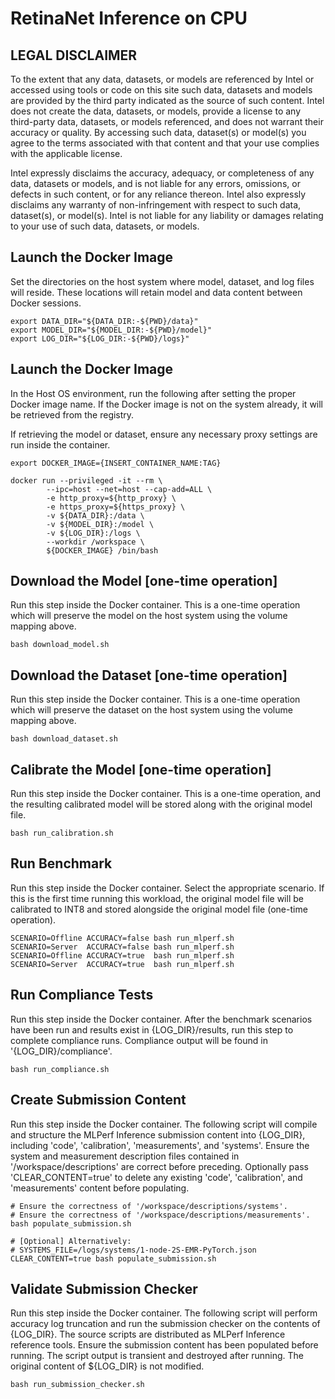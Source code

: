 # RetinaNet Inference on CPU

## LEGAL DISCLAIMER
To the extent that any data, datasets, or models are referenced by Intel or accessed using tools or code on this site such data, datasets and models are provided by the third party indicated as the source of such content. Intel does not create the data, datasets, or models, provide a license to any third-party data, datasets, or models referenced, and does not warrant their accuracy or quality. By accessing such data, dataset(s) or model(s) you agree to the terms associated with that content and that your use complies with the applicable license. 

Intel expressly disclaims the accuracy, adequacy, or completeness of any data, datasets or models, and is not liable for any errors, omissions, or defects in such content, or for any reliance thereon. Intel also expressly disclaims any warranty of non-infringement with respect to such data, dataset(s), or model(s). Intel is not liable for any liability or damages relating to your use of such data, datasets, or models. 

## Launch the Docker Image
Set the directories on the host system where model, dataset, and log files will reside. These locations will retain model and data content between Docker sessions.
```
export DATA_DIR="${DATA_DIR:-${PWD}/data}"
export MODEL_DIR="${MODEL_DIR:-${PWD}/model}"
export LOG_DIR="${LOG_DIR:-${PWD}/logs}"
```

## Launch the Docker Image
In the Host OS environment, run the following after setting the proper Docker image name. If the Docker image is not on the system already, it will be retrieved from the registry.

If retrieving the model or dataset, ensure any necessary proxy settings are run inside the container.
```
export DOCKER_IMAGE={INSERT_CONTAINER_NAME:TAG}

docker run --privileged -it --rm \
        --ipc=host --net=host --cap-add=ALL \
        -e http_proxy=${http_proxy} \
        -e https_proxy=${https_proxy} \
        -v ${DATA_DIR}:/data \
        -v ${MODEL_DIR}:/model \
        -v ${LOG_DIR}:/logs \
        --workdir /workspace \
        ${DOCKER_IMAGE} /bin/bash
```

## Download the Model [one-time operation]
Run this step inside the Docker container.  This is a one-time operation which will preserve the model on the host system using the volume mapping above.
```
bash download_model.sh
```

## Download the Dataset [one-time operation]
Run this step inside the Docker container.  This is a one-time operation which will preserve the dataset on the host system using the volume mapping above.
```
bash download_dataset.sh
```

## Calibrate the Model [one-time operation]
Run this step inside the Docker container.  This is a one-time operation, and the resulting calibrated model will be stored along with the original model file.
```
bash run_calibration.sh
```

## Run Benchmark
Run this step inside the Docker container.  Select the appropriate scenario.  If this is the first time running this workload, the original model file will be calibrated to INT8 and stored alongside the original model file (one-time operation).
```
SCENARIO=Offline ACCURACY=false bash run_mlperf.sh
SCENARIO=Server  ACCURACY=false bash run_mlperf.sh
SCENARIO=Offline ACCURACY=true  bash run_mlperf.sh
SCENARIO=Server  ACCURACY=true  bash run_mlperf.sh
```

## Run Compliance Tests
Run this step inside the Docker container.  After the benchmark scenarios have been run and results exist in {LOG_DIR}/results, run this step to complete compliance runs. Compliance output will be found in '{LOG_DIR}/compliance'.
```
bash run_compliance.sh
```

## Create Submission Content
Run this step inside the Docker container.  The following script will compile and structure the MLPerf Inference submission content into {LOG_DIR}, including 'code', 'calibration', 'measurements', and 'systems'. Ensure the system and measurement description files contained in '/workspace/descriptions' are correct before preceding.  Optionally pass 'CLEAR_CONTENT=true' to delete any existing 'code', 'calibration', and 'measurements' content before populating.
```
# Ensure the correctness of '/workspace/descriptions/systems'.
# Ensure the correctness of '/workspace/descriptions/measurements'.
bash populate_submission.sh

# [Optional] Alternatively:
# SYSTEMS_FILE=/logs/systems/1-node-2S-EMR-PyTorch.json CLEAR_CONTENT=true bash populate_submission.sh
```

## Validate Submission Checker
Run this step inside the Docker container.  The following script will perform accuracy log truncation and run the submission checker on the contents of {LOG_DIR}. The source scripts are distributed as MLPerf Inference reference tools. Ensure the submission content has been populated before running.  The script output is transient and destroyed after running.  The original content of ${LOG_DIR} is not modified.
```
bash run_submission_checker.sh
```
